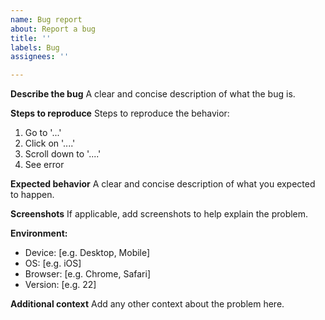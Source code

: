 ```yaml
---
name: Bug report
about: Report a bug
title: ''
labels: Bug
assignees: ''

---
```


**Describe the bug**
A clear and concise description of what the bug is.

**Steps to reproduce**
Steps to reproduce the behavior:
1. Go to '...'
2. Click on '....'
3. Scroll down to '....'
4. See error

**Expected behavior**
A clear and concise description of what you expected to happen.

**Screenshots**
If applicable, add screenshots to help explain the problem.

**Environment:**
 - Device: [e.g. Desktop, Mobile]
 - OS: [e.g. iOS]
 - Browser: [e.g. Chrome, Safari]
 - Version: [e.g. 22]

**Additional context**
Add any other context about the problem here.
